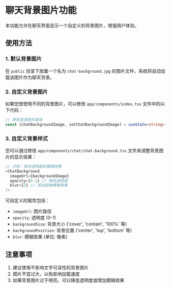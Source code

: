 # 聊天背景图片功能

本功能允许在聊天界面显示一个自定义的背景图片，增强用户体验。

## 使用方法

### 1. 默认背景图片

在 `public` 目录下放置一个名为 `chat-background.jpg` 的图片文件，系统将自动加载该图片作为聊天背景。

### 2. 自定义背景图片

如果您想使用不同的背景图片，可以修改 `app/components/index.tsx` 文件中的以下代码：

```typescript
// 修改背景图片路径
const [chatBackgroundImage, setChatBackgroundImage] = useState<string>('/your-custom-image.jpg')
```

### 3. 自定义背景样式

您可以通过修改 `app/components/chat/chat-background.tsx` 文件来调整背景图片的显示效果：

```typescript
// 示例：修改透明度和模糊效果
<ChatBackground 
  imageUrl={backgroundImage} 
  opacity={0.1} // 降低透明度
  blur={2} // 添加轻微模糊效果
/>
```

可自定义的属性包括：
- `imageUrl`: 图片路径
- `opacity`: 透明度 (0-1)
- `backgroundSize`: 背景大小 ('cover', 'contain', '100%' 等)
- `backgroundPosition`: 背景位置 ('center', 'top', 'bottom' 等)
- `blur`: 模糊效果 (单位: 像素)

## 注意事项

1. 建议使用不影响文字可读性的背景图片
2. 图片不宜过大，以免影响加载速度
3. 如果背景图片过于明亮，可以降低透明度或增加模糊效果 